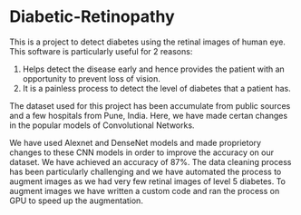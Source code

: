 # Diabetic-Retinopathy

This is a project to detect diabetes using the retinal images of human eye. This software is particularly useful for 2 reasons:
1. Helps detect the disease early and hence provides the patient with an opportunity to prevent loss of vision.
2. It is a painless process to detect the level of diabetes that a patient has.

The dataset used for this project has been accumulate from public sources and a few hospitals from Pune, India. Here, we have made certan changes in the popular models of Convolutional Networks.

We have used Alexnet and DenseNet models and made proprietory changes to these CNN models in order to improve the accuracy on our dataset. We have achieved an accuracy of 87%. The data cleaning process has been particularly challenging and we have automated the process to augment images as we had very few retinal images of level 5 diabetes. To augment images we have written a custom code and ran the process on GPU to speed up the augmentation.
